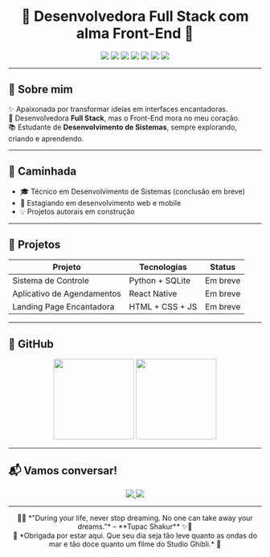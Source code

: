 <h1 align="center">🌸 Desenvolvedora Full Stack com alma Front-End 🌸</h1>

<p align="center">
  <img src="https://img.shields.io/badge/HTML5-FADADD?style=for-the-badge&logo=html5&logoColor=white" />
  <img src="https://img.shields.io/badge/CSS3-F7D6E0?style=for-the-badge&logo=css3&logoColor=white" />
  <img src="https://img.shields.io/badge/JavaScript-FCD6DE?style=for-the-badge&logo=javascript&logoColor=white" />
  <img src="https://img.shields.io/badge/Python-FBCFE8?style=for-the-badge&logo=python&logoColor=white" />
  <img src="https://img.shields.io/badge/React-F9A8D4?style=for-the-badge&logo=react&logoColor=white" />
  <img src="https://img.shields.io/badge/React%20Native-F8B4D9?style=for-the-badge&logo=react&logoColor=white" />
  <img src="https://img.shields.io/badge/Figma-FDCEE3?style=for-the-badge&logo=figma&logoColor=white" />
</p>

---

## 💖 Sobre mim

✨ Apaixonada por transformar ideias em interfaces encantadoras.  
🎨 Desenvolvedora **Full Stack**, mas o Front-End mora no meu coração.  
📚 Estudante de **Desenvolvimento de Sistemas**, sempre explorando, criando e aprendendo.

---

## 🌱 Caminhada

- 🎓 Técnico em Desenvolvimento de Sistemas (conclusão em breve)  
- 🚀 Estagiando em desenvolvimento web e mobile  
- 💡 Projetos autorais em construção  

---

## 🚀 Projetos

| Projeto                     | Tecnologias               | Status     |
|-----------------------------|---------------------------|------------|
| Sistema de Controle         | Python + SQLite           | Em breve   |
| Aplicativo de Agendamentos  | React Native              | Em breve   |
| Landing Page Encantadora    | HTML + CSS + JS           | Em breve   |

---

## 🌸 GitHub

<p align="center">
  <img height="160em" src="https://github-readme-stats.vercel.app/api?username=eughc&show_icons=true&theme=default&title_color=F28CA9&icon_color=F28CA9&text_color=F28CA9&bg_color=ffffff00&hide_border=true"/>
  <img height="160em" src="https://github-readme-stats.vercel.app/api/top-langs/?username=eughc&layout=compact&theme=default&title_color=F28CA9&text_color=F28CA9&bg_color=ffffff00&hide_border=true"/>
</p>

---

## 📬 Vamos conversar!

<p align="center">
  <a href="https://www.linkedin.com/in/seulink" target="_blank">
    <img src="https://img.shields.io/badge/LinkedIn-FADADD?style=for-the-badge&logo=linkedin&logoColor=white"/>
  </a>
  <a href="mailto:seuemail@email.com">
    <img src="https://img.shields.io/badge/E--mail-F7D6E0?style=for-the-badge&logo=gmail&logoColor=white"/>
  </a>
</p>

---

<p align="center">
  🌊✨ *"During your life, never stop dreaming. No one can take away your dreams."* – **Tupac Shakur** ✨🌊  
  <br>  
  🍥 *Obrigada por estar aqui. Que seu dia seja tão leve quanto as ondas do mar e tão doce quanto um filme do Studio Ghibli.* 🍥  
</p>
